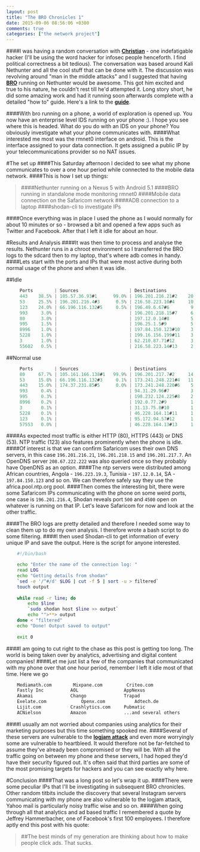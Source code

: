 ```yaml
---
layout: post
title: "The BRO Chronicles 1"
date: 2015-09-06 08:56:06 +0300
comments: true
categories: ["the network project"]
---
```

####I was having a random conversation with <a href="https://twitter.com/xtian_kisutsa" target="_blank">**Christian**</a> - one indefatigable hacker (I'll be using the word hacker for infosec people henceforth. I find political correctness a bit tedious). The conversation was based around Kali Nethunter and all the cool stuff that can be done with it. The discussion was revolving around "man in the middle attacks" and I suggested that having <a href="https://www.bro.org/" target="_blank">**BRO**</a> running on Nethunter would be awesome. This got him excited and true to his nature, he couldn't rest till he'd attempted it. Long story short, he did some amazing work and had it running soon afterwards complete with a detailed "how to" guide. Here's a link to the <a href="http://t.co/Iz992aMCL5" target="_blank">**guide**</a>.

<!--more-->

####With bro running on a phone, a world of exploration is opened up. You now have an enterprise level IDS running on your phone :). I hope you see where this is headed. What do you do with an IDS on your phone? You obviously investigate what your phone communicates with. 
####What interested me most was the rmnet0 interface on android. This is the interface assigned to your data connection. It gets assigned a public IP by your telecommunications provider so no NAT issues.

#The set up
####This Saturday afternoon I decided to see what my phone communicates to over a one hour period while connected to the mobile data network.
####This is how I set up things:
>####Nethunter running on a Nexus 5 with Android 5.1
>####BRO running in standalone mode monitoring rmnet0
>####Mobile data connection on the Safaricom network
>####ADB connection to a laptop
>####shodan-cli to investigate IPs

####Once everything was in place I used the phone as I would normally for about 10 minutes or so - browsed a bit and opened a few apps such as Twitter and Facebook. After that I left it idle for about an hour.

#Results and Analysis
####It was then time to process and analyse the results. Nethunter runs in a chroot environment so I transferred the BRO logs to the sdcard then to my laptop, that's where adb comes in handy.
####Lets start with the ports and IPs that were most active during both normal usage of the phone and when it was idle.

##Idle
```javascript
	 Ports        | Sources                   | Destinations              |
     443    38.5% | 105.57.36.93#1      99.0% | 196.201.216.21#2    20.0% | 
     53     25.5% | 196.201.216.4#3      0.5% | 216.58.223.10#4     10.0% | 
     123    24.0% | 66.196.116.132#5     0.5% | 196.49.6.67#6        9.0% | 
     993     3.0% |                           | 196.201.218.15#7     6.5% | 
     80      3.0% |                           | 197.12.0.14#8        5.0% | 
     995     1.5% |                           | 196.25.1.5#9         5.0% | 
     8996    1.0% |                           | 197.84.150.123#10    3.5% | 
     5228    1.0% |                           | 199.16.156.199#11    3.0% | 
     3       1.0% |                           | 62.210.87.71#12      3.0% | 
     55602   0.5% |                           | 216.58.223.14#13     2.0% | 
```
##Normal use
```javascript
	 Ports        | Sources                   | Destinations              |
     80     67.7% | 105.161.166.138#1   99.9% | 196.201.217.7#2     14.6% |
     53     15.8% | 66.196.116.132#3     0.1% | 173.241.248.221#4   11.4% |
     443    15.0% | 174.37.231.85#5      0.0% | 173.241.248.220#6    5.2% |
     993     0.4% |                           | 94.31.29.96#7        3.2% |
     995     0.3% |                           | 198.232.124.225#8    2.5% |
     8996    0.2% |                           | 192.0.77.2#9         1.7% |
     3       0.1% |                           | 31.13.75.8#10        1.7% |
     5228    0.1% |                           | 46.228.164.11#11     1.6% |
     123     0.1% |                           | 95.172.94.57#12      1.5% |
     57553   0.0% |                           | 46.228.164.13#13     1.4% |
```
####As expected most traffic is either HTTP (80), HTTPS (443) or DNS (53). NTP traffic (123) also features prominently when the phone is idle.
####Of interest is that we can confirm Safaricom uses their own DNS servers, in this case `196.201.216.21`, `196.201.218.15` and `196.201.217.7`. An OpenDNS server `208.67.222.222` was also queried once so they probably have OpenDNS as an option.
####The ntp servers were distributed among African countries, Angola - `196.223.19.3`, Tunisia - `197.12.0.14`, SA - `197.84.150.123` and so on. We can therefore safely say they use the africa.pool.ntp.org pool.
####Then comes the interesting bit, there were some Safaricom IPs communicating with the phone on some weird ports, one case is `196.201.216.4`, Shodan reveals port `500` and `4500` open on whatever is running on that IP. Let's leave Safaricom for now and look at the other traffic.

####The BRO logs are pretty detailed and therefore I needed some way to clean them up to do my own analysis. I therefore wrote a bash script to do some filtering.
####I then used Shodan-cli to get information of every unique IP and save the output. Here is the script for anyone interested.
```bash
	#!/bin/bash

	echo "Enter the name of the connection log: "
	read LOG
	echo "Getting details from shodan"
	`sed -e '/^#/d' $LOG | cut -f 5 | sort -u > filtered`
	touch output
	
	while read -r line; do
		echo $line
		`sudo shodan host $line >> output`
		echo "">**> output
	done < "filtered"
	echo "Done! Output saved to output"
	
	exit 0 	
```
####I am going to cut right to the chase as this post is getting too long. The world is being taken over by analytics, advertising and digital content companies!
####Let me just list a few of the companies that communicated with my phone over that one hour period, remember I left it idle most of that time. Here we go
```bash
	Mediamath.com 		 Mixpane.com 		 Criteo.com
	Fastly Inc 			AOL			   		AppNexus
	Akamai 				Chango   			Trapad
	Exelate.com 		 	Openx.com    		Adtech.de
	Lijit.com 			Crashlytics.com   	Pubmatic
	ACNielson 			Amazon  			...and several others
```
####I usually am not worried about companies using analytics for their marketing purposes but this time something spooked me.
####Several of these servers are vulnerable to the <a href="https://weakdh.org/" target="_blank">**logjam attack**</a> and even more worryingly some are vulnerable to heartbleed. It would therefore not be far-fetched to assume they've already been compromised or they will be. With all the traffic going on between my phone and these servers, I had hoped they'd have their security figured out. It's often said that third parties are some of the most promising targets for hackers and you can see exactly why here.

#Conclusion
####That was a long post so let's wrap it up.
####There were some peculiar IPs that I'll be investigating in subsequent BRO chronicles. Other random titbits include the discovery that several Instagram servers communicating with my phone are also vulnerable to the logjam attack, Yahoo mail is particularly noisy traffic wise and so on.
####When going through all that analytics and ad based traffic I remembered a quote by Jeffrey Hammerbacher, one of Facebook's first 100 employees. I therefore aptly end this post with his quote:

>##The best minds of my generation are thinking about how to make people click ads. That sucks.